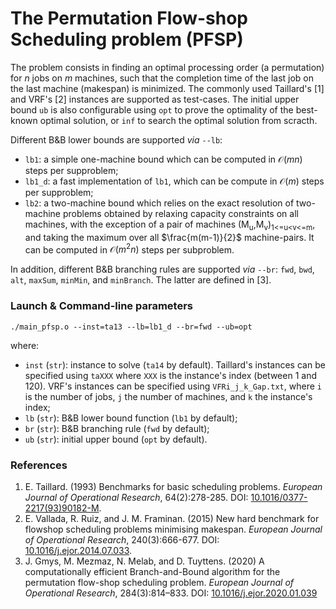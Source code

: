 # The Permutation Flow-shop Scheduling problem (PFSP)

The problem consists in finding an optimal processing order (a permutation) for $n$ jobs on $m$ machines, such that the completion time of the last job on the last machine (makespan) is minimized. The commonly used Taillard's [1] and VRF's [2] instances are supported as test-cases. The initial upper bound `ub` is also configurable using `opt` to prove the optimality of the best-known optimal solution, or `inf` to search the optimal solution from scracth.

Different B&B lower bounds are supported *via* `--lb`:
- `lb1`: a simple one-machine bound which can be computed in $\mathcal{O}(mn)$ steps per supproblem;
- `lb1_d`: a fast implementation of `lb1`, which can be compute in $\mathcal{O}(m)$ steps per supproblem;
- `lb2`: a two-machine bound which relies on the exact resolution of two-machine problems obtained by relaxing capacity constraints on all machines, with the exception of a pair of machines \(M<sub>u</sub>,M<sub>v</sub>\)<sub>1<=u<v<=m</sub>, and taking the maximum over all $\frac{m(m-1)}{2}$ machine-pairs. It can be computed in $\mathcal{O}(m^2n)$ steps per subproblem.

In addition, different B&B branching rules are supported *via* `--br`: `fwd`, `bwd`, `alt`, `maxSum`, `minMin`, and `minBranch`. The latter are defined in [3].

### Launch & Command-line parameters

```chapel
./main_pfsp.o --inst=ta13 --lb=lb1_d --br=fwd --ub=opt
```
where:
- `inst` (`str`): instance to solve (`ta14` by default). Taillard's instances can be specified using `taXXX` where `XXX` is the instance's index (between $1$ and $120$). VRF's instances can be specified using `VFRi_j_k_Gap.txt`, where `i` is the number of jobs, `j` the number of machines, and `k` the instance's index;
- `lb` (`str`): B&B lower bound function (`lb1` by default);
- `br` (`str`): B&B branching rule (`fwd` by default);
- `ub` (`str`): initial upper bound (`opt` by default).

### References

1. E. Taillard. (1993) Benchmarks for basic scheduling problems. *European Journal of Operational Research*, 64(2):278-285. DOI: [10.1016/0377-2217(93)90182-M](https://doi.org/10.1016/0377-2217(93)90182-M).
2. E. Vallada, R. Ruiz, and J. M. Framinan. (2015) New hard benchmark for flowshop scheduling problems minimising makespan. *European Journal of Operational Research*, 240(3):666-677. DOI: [10.1016/j.ejor.2014.07.033](https://doi.org/10.1016/j.ejor.2014.07.033).
3. J. Gmys, M. Mezmaz, N. Melab, and D. Tuyttens. (2020) A computationally efficient Branch-and-Bound algorithm for the permutation flow-shop scheduling problem. *European Journal of Operational Research*, 284(3):814–833. DOI: [10.1016/j.ejor.2020.01.039](https://doi.org/10.1016/j.ejor.2020.01.039)
